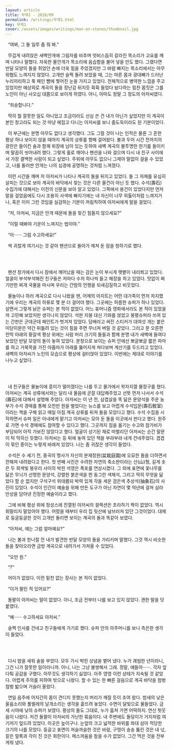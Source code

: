 ```yaml
---
layout: article
title: 무제1 - 2018/09
permalink: /writings/무제1.html
key: 무제1
cover: /assets/images/writings/man-on-stones/thumbnail.jpg
---
```


  &nbsp;&nbsp;“여봐, 그 돌 일루 좀 줘 봐.”
<!--more-->

  &nbsp;&nbsp;무겁게 내려앉은 새벽안개에 그림자를 비추며 엇비스듬히 갈라진 목소리가 고요를 깨며 나타나 말했다. 자욱한 물안개가 목소리에 음습함을 불어 넣을 만도 했다. 그랬다면 반달 모양의 돌을 쥐었던 손에 더욱 힘을 주었겠지만 그 바람 빠지는 목소리에서는 아무 위협도 느껴지지 않았다. 고개만 슬쩍 돌려 보았을 때, 그는 마른 몸과 광대뼈가 드러난 누리끼리하고 푹 패인 뺨에 찢어진 눈을 가지고 있었다. 전체적으로 병약한 느낌을 주고 있었지만 예상외로 계곡의 돌을 장난감 뒤지듯 휙휙 들었다 놨다하는 힘찬 몸짓은 그를 노인이 아닌 사오십 대쯤으로 보이게 하였다. 아니, 아마도 정말 그 정도의 아저씨였다.
  
  &nbsp;&nbsp;“죄송합니다.”
  
  &nbsp;&nbsp;딱히 뭘 잘못한 일도 아니었고 조금이라도 선심 쓴 건 내가 아닌가 싶었지만 이 계곡이 본인 창고라도 되는 것 마냥 헤집고 다니는 아저씨를 보니 좀도둑이라도 된 기분이었다.
  
  &nbsp;&nbsp;이 부근에는 분명 아무도 없다고 생각했다. 그도 그럴 것이 나는 인적은 물론 그 흔한 평상 하나 보이지 않을 때까지 계곡의 상류를 향해 걸어왔다. 불과 두어 시간 전까지의 광란은 들이킨 술과 함께 위장에 남아 있는 듯하여 새벽 계곡의 불투명한 한기를 들이키며 말끔히 씻어내려 했다. 그렇게 홀로 깨어나 펜션을 나와 걸으며 다시 내 친구 사이에서 가장 결백한 사람이 되고 싶었다. 주위에 아무도 없으니 그제야 말없이 걸을 수 있었고, 나를 둘러싼 안개는 나의 심경에 공명하는 것처럼 느껴졌다.
  
  &nbsp;&nbsp;이런 시간을 깨며 저 아저씨가 나타나 계곡의 돌을 뒤지고 있었다. 돌 그 자체를 유심히 살피는 것으로 보아 계곡의 바닥에서 찾는 것은 다른 물건이 아닌 듯 했다. 수석(壽石) 수집가에 대해서는 이전의 신문을 보아 알고 있었다. 그쪽에서 용건이 있었다지만 먼저 말을 걸었음에도 다시 조용히 사색에 빠지기에는 내 자신이 너무 외톨이처럼 느껴지거나, 혹은 이미 그런 것임을 실감하는 기분이 꺼림칙하여 아저씨에게 말을 걸었다.
  
  &nbsp;&nbsp;“저, 아저씨, 지금은 안개 때문에 돌을 찾긴 힘들지 않으세요?”
  
  &nbsp;&nbsp;“이럴 때봐야 기운이 느껴지는 법이야.”
  
  &nbsp;&nbsp;“아&middot;&middot;&middot;&middot;&middot;&middot; 그럼 수고하세요!”
  
  &nbsp;&nbsp;썩 귀찮게 여기시는 것 같아 펜션으로 돌아가 제쳐 둔 잠을 청하기로 했다.

<br>
<br>
  
  &nbsp;&nbsp;펜션 창가에서 다시 잠에서 깨어났을 때는 감은 눈이 부시게 햇볕이 내리쬐고 있었다. 얼굴이 부석부석해진 친구들은 저마다 수저 하나씩 들고 해장을 하고 있었다. 맛없이 짜기만한 찌개 국물을 마시며 우리는 간밤의 언행을 되새김질하고 비웃었다.
  
  &nbsp;&nbsp;물놀이나 하러 계곡으로 다시 나왔을 땐, 어제의 아지트는 어떤 대가족이 먼저 차지했기에 우리는 계곡의 하류로 몇 분 더 걸어야 했다. 그곳에는 허름한 슈퍼가 하나 있었다. 살면서 그렇게 낡은 슈퍼는 본 적이 없었다. 어느 휴머니즘 영화에서라도 본 적이 있었을까 고민해 보았지만 생각나지 않았다. 석판 지붕 대신 기와를 얹었고 봉평슈퍼라 쓰여 있는 간판은 군데군데 페인트가 벗겨져 있었다. 담배라고 써진 스티커가 대여섯 개는 붙은 미닫이문은 약간 뒤틀려 있는 것이 힘을 주면 무너져 버릴 것 같았다. 그리고 문 오른편 천막 아래의 황갈색 평상 위에는 사람 머리 크기의 돌들과 함께 분명 내가 새벽에 들여다보았던 반달 모양의 돌이 놓여 있었다. 문창으로 보이는 슈퍼 안에선 뽀글뽀글 짧은 파마를 하고 거북목을 가진 아줌마가 아래를 뚫어지게 쳐다보며 계산기를 두드리고 있었다. 새벽의 아저씨가 노인의 모습으로 평상에 걸터앉아 있었다. 이번에는 제대로 이야기를 나누고 싶었다.

<br>
<br>
  
  &nbsp;&nbsp;내 친구들은 물놀이에 흥미가 떨어졌다는 나를 두고 물가에서 왁자지껄 물장구를 쳤다. 아저씨는 계곡 상류에서와는 달리 내 물음에 곧잘 대답해주었고 선뜻 먼저 나서서 수석(壽石)에 대해서 설명해 주었다. 아저씨는 이 년 전, 삼겹살을 똑 닮은 문양석을 주운 농부가 수석 경매를 통해 오천만 원을 벌었다는 뉴스를 보고 어렵게 수석입문(壽石敎室)이라는 책을 구해 읽고 매일 아침 계곡 상류를 뒤져 돌을 모았다고 했다. 수석 수집을 시작하면서 슈퍼 일은 아내에게 맡기고 아저씨는 모아 둔 돌을 이곳에서 판다고 했다. 원주로 가면 수석 경매에도 참여할 수 있다고 했다. 그곳까지 짐을 옮기는 수고와 참가비가 부담되어 아직 가보진 않았다고 했다. 얼굴이 상기된 채로 떠벌리던 아저씨는 순간 말문이 턱 막히신 듯했다. 아저씨는 등 뒤에 놓여 있던 책을 부랴부랴 내게 건네주었다. 겹겹이 묶인 종이는 누렇게 바래져 있었다. 나는 좀 귀찮은 생각이 들었다.
  
  &nbsp;&nbsp;수석은 수 세기 전, 중국의 명사가 자신의 분재정원(盆栽庭園)에 오묘한 돌을 더하면서 전해져 내려왔다고 한다. 첫 번째 사진은 수려한 자연의 축소판이라는 산(山)형, 길게 솟은 두 회색빛 봉우리 사이의 박힌 석영은 폭포를 연상시켰다. 그 외에 표면에 꽃나무를 닮은 무늬가 선명한 문양석, 강렬한 붉은색을 띈 동그란 색채석, 그리고 딱히 무엇을 닮았다 할 순 없지만 구석구석 위태롭되 박력 있게 각을 세운 검은색 추상석(抽象石)의 사진이 있었다. 수석이 인간이 예술을 위해 만든 도구가 아닌 자연이 몇 억년에 걸쳐 삼라만상을 담아낸 진정한 예술이라고 했다.
  
  &nbsp;&nbsp;그에 비해 평상 위에 정성스레 진열된 아저씨의 컬렉션은 초라하기 짝이 없었다. 역시 휘말리지 말았어야 했다. 어렸을 때부터 우리 집 뒷산에 널브러져 있던 그것이었다. 대체로 둥글둥글한 것이 고개만 돌리면 보이는 계곡의 돌과 똑같아 보였다.
  
  &nbsp;&nbsp;“아저씨, 얘는 그럼 얼마예요?”
  
  &nbsp;&nbsp;나는 불과 한나절 전 내가 발견한 반달 모양의 돌을 가리키며 말했다. 그것 역시 비슷한 돌을 찾아오라면 금방 계곡으로 내려가서 가져올 수 있었다.
  
  &nbsp;&nbsp;“오만 원.”
  
  &nbsp;&nbsp;“?”
  
  &nbsp;&nbsp;어이가 없었다. 이런 밑천 없는 장사는 본 적이 없었다.
  
  &nbsp;&nbsp;“이거 팔린 적 있어요?”
  
  &nbsp;&nbsp;돌팔이 아저씨는 말이 없었다. 아니, 조금 전부터 나를 보고 있지 않았다. 괜한 말을 덧붙였다.
  
  &nbsp;&nbsp;“예&middot;&middot;&middot;&middot;&middot;&middot; 수고하세요 아저씨.”
  
  &nbsp;&nbsp;슬쩍 인사를 건네고 친구들에게 가기로 했다. 슈퍼 안의 아주머니를 보니 측은한 생각이 들었다.

<br>
<br>

  &nbsp;&nbsp;다시 밤을 새워 술을 부었다. 모두 가시 박힌 상념을 뱉어 냈다. 누가 괘씸한 년이라니, 그건 니가 잘못한 일이라니까. 아니, 나는 그냥 불쌍해서 그래. 정말, 얘들아&middot;&middot;&middot;&middot;&middot;&middot;. 각자 앞다퉈 공감을 구했다. 아무것도 생각하기 싫었다. 아주 영영 이런 상태가 지속될 것 같았다. 어렵게 주의를 피하여 밖으로 나왔다. 할 수 있는 한 빠른 걸음으로 계곡 바닥을 첨벙첨벙 밟으며 거슬러 올랐다.
  
  &nbsp;&nbsp;연일 음주에 어지간히 몸이 견디지 못했는지 머리가 깨질 듯이 조여 왔다. 밤새의 낮은 울음소리와 풀벌레의 날개소리는 생각을 흩뜨려 놓았다. 수면이 달빛으로 물들었다. 금세 시야에 낮의 슈퍼가 보였다. 평상의 돌도 그대로, 누가 훔쳐 가면 어떡하지. 연신 헛웃음이 나왔다. 저건 돌팔이 아저씨의 가난한 묶음이다. 내 주변에도 돌덩이가 거지처럼 여기저기 엎드려 있었다. 이곳은 늪이구나. 눈앞의 크고 넓적한 바위를 좌대 삼아 적당한 크기의 나를 모았다. 둥글고 표면이 꺼슬꺼슬한 것은 바람, 구멍이 송송 뚫린 것은 내 넋, 짙은 얼룩과 각이 진 것은 회한이다. 메스꺼움을 참을 수가 없었다. 그간 먹은 것을 전부 게워 냈다.

<br>

